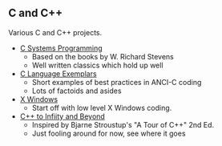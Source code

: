 ## C and C++
Various C and C++ projects.

* [C Systems Programming](SystemsProgramming/)
  - Based on the books by W. Richard Stevens
  - Well written classics which hold up well
* [C Language Exemplars](CExemplars/)
  - Short examples of best practices in ANCI-C coding
  - Lots of factoids and asides
* [X Windows](XWindows/)
  - Start off with low level X Windows coding.
* [C++ to Infiity and Beyond](C++InfinityAndBeyond/)
  - Inspired by Bjarne Stroustup's "A Tour of C++" 2nd Ed.
  - Just fooling around for now, see where it goes
